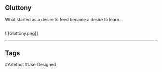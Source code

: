 ## Gluttony
What started as a desire to feed
became a desire to learn...
## 
![[Gluttony.png]]

---
## Tags
#Artefact
#UserDesigned 